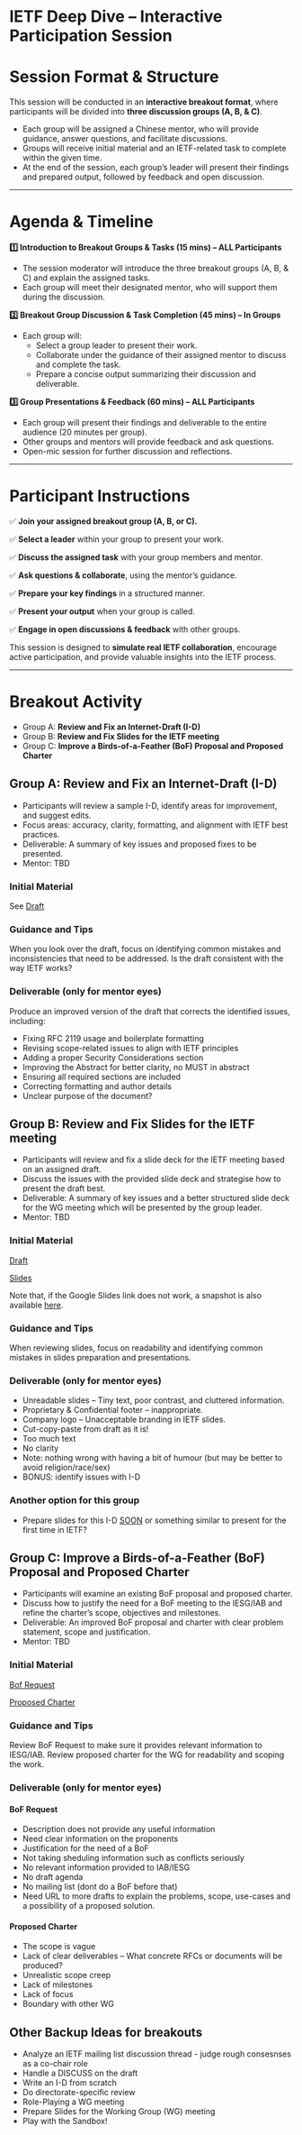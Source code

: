 # IETF Deep Dive – Interactive Participation Session

# Session Format & Structure

This session will be conducted in an **interactive breakout format**, where participants will be divided into **three discussion groups (A, B, & C)**.

* Each group will be assigned a Chinese mentor, who will provide guidance, answer questions, and facilitate discussions.  
* Groups will receive initial material and an IETF-related task to complete within the given time.  
* At the end of the session, each group’s leader will present their findings and prepared output, followed by feedback and open discussion.

---

# Agenda & Timeline

**1️⃣ Introduction to Breakout Groups & Tasks (15 mins) – ALL Participants**

* The session moderator will introduce the three breakout groups (A, B, & C) and explain the assigned tasks.  
* Each group will meet their designated mentor, who will support them during the discussion.

**2️⃣ Breakout Group Discussion & Task Completion (45 mins) – In Groups**

* Each group will:  
  * Select a group leader to present their work.  
  * Collaborate under the guidance of their assigned mentor to discuss and complete the task.  
  * Prepare a concise output summarizing their discussion and deliverable.

**3️⃣ Group Presentations & Feedback (60 mins) – ALL Participants**

* Each group will present their findings and deliverable to the entire audience (20 minutes per group).  
* Other groups and mentors will provide feedback and ask questions.  
* Open-mic session for further discussion and reflections.

---

# Participant Instructions

✅ **Join your assigned breakout group (A, B, or C).**

✅ **Select a leader** within your group to present your work.

✅ **Discuss the assigned task** with your group members and mentor.

✅ **Ask questions & collaborate**, using the mentor’s guidance.

✅ **Prepare your key findings** in a structured manner.

✅ **Present your output** when your group is called.

✅ **Engage in open discussions & feedback** with other groups.

This session is designed to **simulate real IETF collaboration**, encourage active participation, and provide valuable insights into the IETF process.

---

# Breakout Activity

* Group A: **Review and Fix an Internet-Draft (I-D)**  
* Group B: **Review and Fix Slides for the IETF meeting**  
* Group C: **Improve a Birds-of-a-Feather (BoF) Proposal and Proposed Charter**

## Group A: **Review and Fix an Internet-Draft (I-D)**

* Participants will review a sample I-D, identify areas for improvement, and suggest edits.  
* Focus areas: accuracy, clarity, formatting, and alignment with IETF best practices.  
* Deliverable: A summary of key issues and proposed fixes to be presented.
* Mentor: TBD

### Initial Material

See [Draft](https://dhruvdhody.github.io/draft-dhody-coffee-at-ietf/draft-dhody-coffee-at-ietf.html)

### Guidance and Tips

When you look over the draft, focus on identifying common mistakes and inconsistencies that need to be addressed. Is the draft consistent with the way IETF works? 

### Deliverable (only for mentor eyes)

Produce an improved version of the draft that corrects the identified issues, including:

- Fixing RFC 2119 usage and boilerplate formatting
- Revising scope-related issues to align with IETF principles
- Adding a proper Security Considerations section
- Improving the Abstract for better clarity, no MUST in abstract
- Ensuring all required sections are included
- Correcting formatting and author details
- Unclear purpose of the document?

## Group B: **Review and Fix Slides for the IETF meeting**

* Participants will review and fix a slide deck for the IETF meeting based on an assigned draft.  
* Discuss the issues with the provided slide deck and strategise how to present the draft best.  
* Deliverable: A summary of key issues and a better structured slide deck for the WG meeting which will be presented by the group leader.
* Mentor: TBD

### Initial Material

[Draft](https://dhruvdhody.github.io/draft-dhody-coffee-at-ietf/draft-dhody-coffee-at-ietf.html)

[Slides](https://docs.google.com/presentation/d/1jfbyscI7XAnpSXO65LUerM_JM1npP9se/edit?usp=sharing&ouid=106264033400188371525&rtpof=true&sd=true)

Note that, if the Google Slides link does not work, a snapshot is also available [here](./Bad_IETF_Presentation.pptx.pdf).

### Guidance and Tips

When reviewing slides, focus on readability and identifying common mistakes in slides preparation and presentations. 

### Deliverable (only for mentor eyes)

- Unreadable slides – Tiny text, poor contrast, and cluttered information.
- Proprietary & Confidential footer – inappropriate.
- Company logo – Unacceptable branding in IETF slides.
- Cut-copy-paste from draft as it is!
- Too much text
- No clarity
- Note: nothing wrong with having a bit of humour (but may be better to avoid religion/race/sex)
- BONUS: identify issues with I-D 

### Another option for this group

- Prepare slides for this I-D [SOON](https://www.ietf.org/archive/id/draft-farrel-soon-08.html) or something similar to present for the first time in IETF?

## Group C: **Improve a Birds-of-a-Feather (BoF) Proposal and Proposed Charter**

* Participants will examine an existing BoF proposal and proposed charter.  
* Discuss how to justify the need for a BoF meeting to the IESG/IAB and refine the charter’s scope, objectives and milestones.  
* Deliverable: An improved BoF proposal and charter with clear problem statement, scope and justification.
* Mentor: TBD

### Initial Material

[Bof Request](./Bof-request.md)

[Proposed Charter](./Proposed-Charter.md)

### Guidance and Tips

Review BoF Request to make sure it provides relevant information to IESG/IAB. Review proposed charter for the WG for readability and scoping the work. 

### Deliverable (only for mentor eyes)
#### BoF Request
- Description does not provide any useful information
- Need clear information on the proponents
- Justification for the need of a BoF
- Not taking sheduling information such as conflicts seriously
- No relevant information provided to IAB/IESG
- No draft agenda
- No mailing list (dont do a BoF before that)
- Need URL to more drafts to explain the problems, scope, use-cases and a possibility of a proposed solution.

#### Proposed Charter
- The scope is vague
- Lack of clear deliverables – What concrete RFCs or documents will be produced?
- Unrealistic scope creep
- Lack of milestones
- Lack of focus
- Boundary with other WG

##  Other Backup Ideas for breakouts

* Analyze an IETF mailing list discussion thread - judge rough consesnses as a co-chair role
* Handle a DISCUSS on the draft  
* Write an I-D from scratch  
* Do directorate-specific review  
* Role-Playing a WG meeting
* Prepare Slides for the Working Group (WG) meeting
* Play with the Sandbox! 

